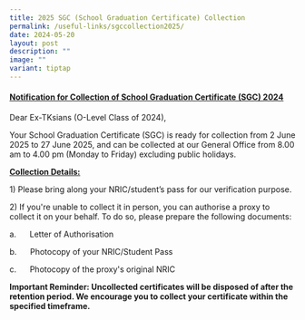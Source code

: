 ```yaml
---
title: 2025 SGC (School Graduation Certificate) Collection
permalink: /useful-links/sgccollection2025/
date: 2024-05-20
layout: post
description: ""
image: ""
variant: tiptap
---
```

<h4><u>Notification for Collection of School Graduation Certificate (SGC) 2024</u></h4>
<p>Dear Ex-TKsians (O-Level Class of 2024),</p>
<p>Your School Graduation Certificate (SGC) is ready for collection from
2 June 2025 to 27 June 2025, and can be collected at our General Office
from 8.00 am to 4.00 pm (Monday to Friday) excluding public holidays.</p>
<p><strong><u>Collection Details:</u></strong>
</p>
<p>1) Please bring along your NRIC/student’s pass for our verification purpose.</p>
<p>2) If you're unable to collect it in person, you can authorise a proxy
to collect it on your behalf. To do so, please prepare the following documents:</p>
<p>a.&nbsp;&nbsp;&nbsp;&nbsp;&nbsp; Letter of Authorisation</p>
<p>b.&nbsp;&nbsp;&nbsp;&nbsp;&nbsp; Photocopy of your NRIC/Student Pass</p>
<p>c.&nbsp;&nbsp;&nbsp;&nbsp;&nbsp; Photocopy of the proxy's original NRIC</p>
<p><strong>Important Reminder: Uncollected certificates will be disposed of after the retention period. We encourage you to collect your certificate within the specified timeframe.</strong>
</p>